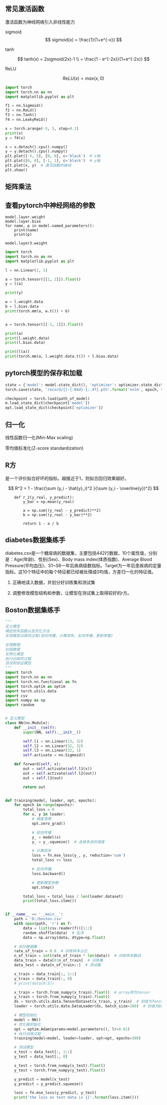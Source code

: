 ## 常见激活函数

激活函数为神经网络引入非线性能力



sigmoid
$$
sigmoid(x) = \frac{1}{1+e^{-x}}
$$




tanh


$$
tanh(x) = 2sigmoid(2x)-1 \\
= \frac{1 - e^{-2x}}{1+e^{-2x}}
$$




ReLU


$$
ReLU(x) = max(x,0)
$$



```python
import torch
import torch.nn as nn
import matplotlib.pyplot as plt

f1 = nn.Sigmoid()
f2 = nn.ReLU()
f3 = nn.Tanh()
f4 = nn.LeakyReLU()

x = torch.arange(-5, 5, step=0.1)
print(x)
y = f4(x)

x = x.detach().cpu().numpy()
y = y.detach().cpu().numpy()
plt.plot([-5, 5], [0, 0], c='black')  # x轴
plt.plot([0, 0], [-1, 1], c='black')  # y轴
plt.plot(x, y)  # 激活函数的曲线
plt.show()
```




## 矩阵乘法











## 查看pytorch中神经网络的参数



```
model.layer.weight
model.layer.bias
for name, p in model.named_parameters():
    print(name)
    print(p)
```

```
model.layer3.weight
```





```python
import torch
import torch.nn as nn
import matplotlib.pyplot as plt

l = nn.Linear(2, 1)

a = torch.tensor([[1, 2]]).float()
y = l(a)

print(y)

w = l.weight.data
b = l.bias.data
print(torch.mm(a, w.t()) + b)


a = torch.tensor([[-1, 1]]).float()

print(a)
print(l.weight.data)
print(l.bias.data)

print(l(a))
print(torch.mm(a, l.weight.data.t()) + l.bias.data)
```





## pytorch模型的保存和加载



```python
state = {'model': model.state_dict(), 'optimizer': optimizer.state_dict(), 'epochs': epoch}
torch.save(state, 'record/{}-{:04d}-{:.4f}.pth'.format('nnlm', epoch, train_loss))
```

```python
checkpoint = torch.load(path_of_model)
m.load_state_dict(checkpoint['model'])
opt.load_state_dict(checkpoint['optimizer'])
```



## 归一化

线性函数归一化(Min-Max scaling)

零均值标准化(Z-score standardization)





## R方

是一个评价拟合好坏的指标。越接近于1，则拟合回归效果越好。


$$
R^2 = 1 - \frac{\sum (y_i - \hat{y}_i)^2 }{\sum (y_i - \overline{y})^2}
$$



```
    def r_2(y_real, y_predict):
        y_bar = np.mean(y_real)
        
        a = np.sum((y_real - y_predict)**2)
        b = np.sum((y_real - y_bar)**2)
        
        return 1 - a / b
```






## diabetes数据集练手

diabetes.csv是一个糖尿病的数据集，主要包括442行数据，10个属性值，分别是：Age(年龄)、性别(Sex)、Body mass index(体质指数)、Average Blood Pressure(平均血压)、S1~S6一年后疾病级数指标。Target为一年后患疾病的定量指标。这10个特征中的每个特征都已经被处理成0均值，方差归一化的特征值。



1. 正确地读入数据，并划分好训练集和测试集

2. 调整修改模型结构和参数，让模型在测试集上取得较好的r方。

   

## Boston数据集练手

```python
"""
定义模型
确定损失函数以及优化方法
实现模型训练的过程(前向传播，计算损失，反向传播，更新参数)

处理数据
封装数据
实例化模型
执行训练的过程
测试和验证模型
"""
import torch
import torch.nn as nn
import torch.nn.functional as fn
import torch.optim as optim
import torch.utils.data
import csv
import numpy as np
import random


# 定义模型
class NN(nn.Module):
    def __init__(self):
        super(NN, self).__init__()

        self.l1 = nn.Linear(13, 32)
        self.l2 = nn.Linear(32, 32)
        self.l3 = nn.Linear(32, 1)
        self.activate = nn.Sigmoid()

    def forward(self, x):
        out = self.activate(self.l1(x))
        out = self.activate(self.l2(out))
        out = self.l3(out)

        return out


def training(model, loader, opt, epochs):
    for epoch in range(epochs):
        total_loss = 0
        for x, y in loader:
            # 梯度清零
            opt.zero_grad()

            # 前向传播
            y_ = model(x)
            y_ = y_.squeeze()  # 去掉多余的维度

            # 计算损失
            loss = fn.mse_loss(y_, y, reduction='sum')
            total_loss += loss

            # 反向传播
            loss.backward()

            # 更新模型参数
            opt.step()

        total_loss = total_loss / len(loader.dataset)
        print(total_loss.item())


if __name__ == '__main__':
    path = 'D:/boston.csv'
    with open(path, 'r') as f:
        data = list(csv.reader(f))[1::]
        random.shuffle(data)  # 乱序
        data = np.array(data, dtype=np.float)

    # 划分数据集
    rate_of_train = 0.8  # 训练样本占比
    n_of_train = int(rate_of_train * len(data))  # 训练样本数目
    data_train = data[0:n_of_train]  # 训练集
    data_test = data[n_of_train::]  # 测试集

    x_train = data_train[:, 1::]
    y_train = data_train[:, 0]
    # print(data[0:5])

    x_train = torch.from_numpy(x_train).float()  # array转为tensor
    y_train = torch.from_numpy(y_train).float()
    ds = torch.utils.data.TensorDataset(x_train, y_train)  # 封装为TensorDataset
    loader = torch.utils.data.DataLoader(ds, batch_size=100)  # 封装为DataLoader

    # 模型初始化
    model = NN()
    # 优化器初始化
    opt = optim.Adam(params=model.parameters(), lr=0.01)
    # 执行训练过程
    training(model=model, loader=loader, opt=opt, epochs=300)

    # 测试模型
    x_test = data_test[:, 1::]
    y_test = data_test[:, 0]

    x_test = torch.from_numpy(x_test).float()
    y_test = torch.from_numpy(y_test).float()

    y_predict = model(x_test)
    y_predict = y_predict.squeeze()

    loss = fn.mse_loss(y_predict, y_test)
    print('the loss on test data is {}'.format(loss.item()))


```


